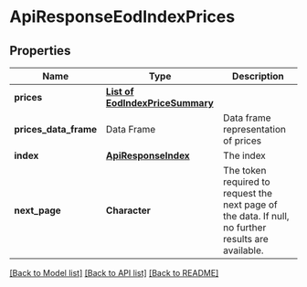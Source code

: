# ApiResponseEodIndexPrices

[//]: # (CLASS:IntrinioSDK::ApiResponseEodIndexPrices)

[//]: # (KIND:object)

## Properties

[//]: # (START_DEFINITION)

Name | Type | Description
------------ | ------------- | -------------
**prices** | [**List of EodIndexPriceSummary**](EodIndexPriceSummary.md) |  &nbsp;
**prices_data_frame** | Data Frame | Data frame representation of prices
**index** | [**ApiResponseIndex**](ApiResponseIndex.md) | The index &nbsp;
**next_page** | **Character** | The token required to request the next page of the data. If null, no further results are available. &nbsp;

[//]: # (END_DEFINITION)


[//]: # (CONTAINED_CLASS:IntrinioSDK::EodIndexPriceSummary)


[//]: # (CONTAINED_CLASS:IntrinioSDK::ApiResponseIndex)


[[Back to Model list]](../README.md#documentation-for-models) [[Back to API list]](../README.md#documentation-for-api-endpoints) [[Back to README]](../README.md)


